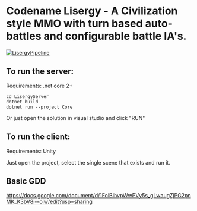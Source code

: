# Codename Lisergy - A Civilization style MMO with turn based auto-battles and configurable battle IA's.

[![LisergyPipeline](https://github.com/Ziden/Lisergy/actions/workflows/dotnet.yml/badge.svg?branch=master)](https://github.com/Ziden/Lisergy/actions/workflows/dotnet.yml)

## To run the server:

Requirements: .net core 2+

```
cd LisergyServer
dotnet build
dotnet run --project Core
```

Or just open the solution in visual studio and click "RUN"

## To run the client:

Requirements: Unity

Just open the project, select the single scene that exists and run it.

## Basic GDD

https://docs.google.com/document/d/1FoiBIhvpWwPVy5s_gLwaugZjPG2pnMK_K3bV8i--oiw/edit?usp=sharing
